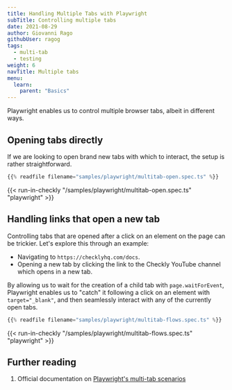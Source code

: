 ```yaml
---
title: Handling Multiple Tabs with Playwright
subTitle: Controlling multiple tabs
date: 2021-08-29
author: Giovanni Rago
githubUser: ragog
tags:
  - multi-tab
  - testing
weight: 6
navTitle: Multiple tabs
menu:
  learn:
    parent: "Basics"
---
```


Playwright enables us to control multiple browser tabs, albeit in different ways. 

## Opening tabs directly

If we are looking to open brand new tabs with which to interact, the setup is rather straightforward.

```ts {title="multitab-open.spec.ts"}
{{% readfile filename="samples/playwright/multitab-open.spec.ts" %}}
```
{{< run-in-checkly "/samples/playwright/multitab-open.spec.ts" "playwright"  >}}

## Handling links that open a new tab

Controlling tabs that are opened after a click on an element on the page can be trickier. Let's explore this through an example: 

- Navigating to `https://checklyhq.com/docs`.
- Opening a new tab by clicking the link to the Checkly YouTube channel which opens in a new tab.

By allowing us to wait for the creation of a child tab with `page.waitForEvent`, Playwright enables us to "catch" it following a click on an element with `target="_blank"`, and then seamlessly interact with any of the currently open tabs. 

```ts {title="multitab-flows.spec.ts"}
{{% readfile filename="samples/playwright/multitab-flows.spec.ts" %}}
```
{{< run-in-checkly "/samples/playwright/multitab-flows.spec.ts" "playwright"  >}}

## Further reading

1. Official documentation on [Playwright's multi-tab scenarios](https://playwright.dev/docs/multi-pages)
